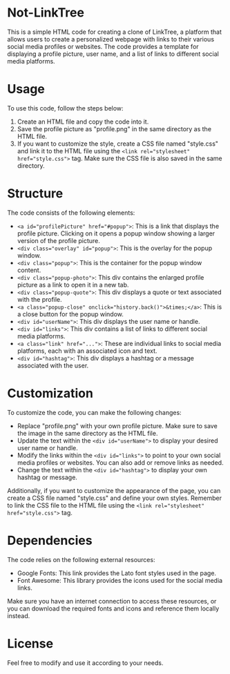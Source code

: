 # Not-LinkTree
This is a simple HTML code for creating a clone of LinkTree, a platform that allows users to create a personalized webpage with links to their various social media profiles or websites. The code provides a template for displaying a profile picture, user name, and a list of links to different social media platforms.

# Usage
To use this code, follow the steps below:

1. Create an HTML file and copy the code into it.
2. Save the profile picture as "profile.png" in the same directory as the HTML file.
3. If you want to customize the style, create a CSS file named "style.css" and link it to the HTML file using the ```<link rel="stylesheet" href="style.css">``` tag. Make sure the CSS file is also saved in the same directory.

# Structure
The code consists of the following elements:

- ```<a id="profilePicture" href="#popup">```: This is a link that displays the profile picture. Clicking on it opens a popup window showing a larger version of the profile picture.
- ```<div class="overlay" id="popup">```: This is the overlay for the popup window.
- ```<div class="popup">```: This is the container for the popup window content.
- ```<div class="popup-photo">```: This div contains the enlarged profile picture as a link to open it in a new tab.
- ```<div class="popup-quote">```: This div displays a quote or text associated with the profile.
- ```<a class="popup-close" onclick="history.back()">&times;</a>```: This is a close button for the popup window.
- ```<div id="userName">```: This div displays the user name or handle.
- ```<div id="links">```: This div contains a list of links to different social media platforms.
- ```<a class="link" href="...">```: These are individual links to social media platforms, each with an associated icon and text.
- ```<div id="hashtag">```: This div displays a hashtag or a message associated with the user.

# Customization
To customize the code, you can make the following changes:

- Replace "profile.png" with your own profile picture. Make sure to save the image in the same directory as the HTML file.
- Update the text within the ```<div id="userName">``` to display your desired user name or handle.
- Modify the links within the ```<div id="links">``` to point to your own social media profiles or websites. You can also add or remove links as needed.
- Change the text within the ```<div id="hashtag">``` to display your own hashtag or message.

Additionally, if you want to customize the appearance of the page, you can create a CSS file named "style.css" and define your own styles. Remember to link the CSS file to the HTML file using the ```<link rel="stylesheet" href="style.css">``` tag.

# Dependencies
The code relies on the following external resources:

- Google Fonts: This link provides the Lato font styles used in the page.
- Font Awesome: This library provides the icons used for the social media links.

Make sure you have an internet connection to access these resources, or you can download the required fonts and icons and reference them locally instead.

# License
Feel free to modify and use it according to your needs.